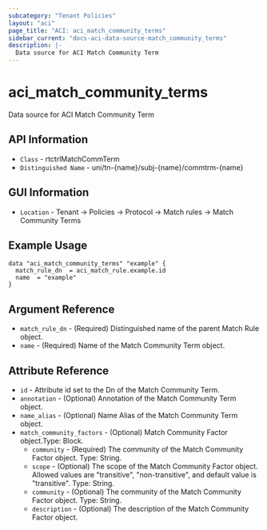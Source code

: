 ```yaml
---
subcategory: "Tenant Policies"
layout: "aci"
page_title: "ACI: aci_match_community_terms"
sidebar_current: "docs-aci-data-source-match_community_terms"
description: |-
  Data source for ACI Match Community Term
---
```


# aci_match_community_terms #

Data source for ACI Match Community Term


## API Information ##

* `Class` - rtctrlMatchCommTerm
* `Distinguished Name` - uni/tn-{name}/subj-{name}/commtrm-{name}

## GUI Information ##

* `Location` - Tenant -> Policies -> Protocol -> Match rules -> Match Community Terms



## Example Usage ##

```hcl
data "aci_match_community_terms" "example" {
  match_rule_dn  = aci_match_rule.example.id
  name  = "example"
}
```

## Argument Reference ##

* `match_rule_dn` - (Required) Distinguished name of the parent Match Rule object.
* `name` - (Required) Name of the Match Community Term object.

## Attribute Reference ##
* `id` - Attribute id set to the Dn of the Match Community Term.
* `annotation` - (Optional) Annotation of the Match Community Term object.
* `name_alias` - (Optional) Name Alias of the Match Community Term object.
* `match_community_factors` - (Optional) Match Community Factor object.Type: Block.
  * `community` - (Required) The community of the Match Community Factor object. Type: String.
  * `scope` - (Optional) The scope of the Match Community Factor object. Allowed values are "transitive", "non-transitive", and default value is "transitive". Type: String.
  * `community` - (Optional) The community of the Match Community Factor object. Type: String.
  * `description` - (Optional) The description of the Match Community Factor object.

